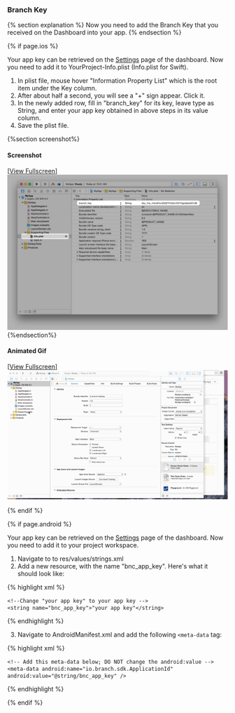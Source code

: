 ### Branch Key

{% section explanation %}
Now you need to add the Branch Key that you received on the Dashboard into your app.
{% endsection %}

{% if page.ios %}

Your app key can be retrieved on the [Settings](https://dashboard.branch.io/#/settings) page of the dashboard. Now you need to add it to YourProject-Info.plist (Info.plist for Swift).

1. In plist file, mouse hover "Information Property List" which is the root item under the Key column.
1. After about half a second, you will see a "+" sign appear. Click it.
1. In the newly added row, fill in "branch_key" for its key, leave type as String, and enter your app key obtained in above steps in its value column.
1. Save the plist file.

{%section screenshot%}
#### Screenshot
[[View Fullscreen](/img/ingredients/sdk_setup/ios_branch_key_simple.png)]
![Setting Key in PList Demo](/img/ingredients/sdk_setup/ios_branch_key_simple.png)
{%endsection%}

#### Animated Gif

[[View Fullscreen](/img/ingredients/sdk_setup/ios_branch_key_simple.gif)]
![Setting Key in PList Demo](/img/ingredients/sdk_setup/ios_branch_key_simple.gif)

{% endif %}
<!---       /iOS-specific Branch Key -->


{% if page.android %}

Your app key can be retrieved on the [Settings](https://dashboard.branch.io/#/settings) page of the dashboard. Now you need to add it to your project workspace. 

1. Navigate to to res/values/strings.xml
2. Add a new resource, with the name "bnc_app_key". Here's what it should look like:

{% highlight xml %}
<resources>
    <!-- Other existing resources -->

    <!--Change "your app key" to your app key -->
    <string name="bnc_app_key">"your app key"</string>
</resources>
{% endhighlight %}

3. Navigate to AndroidManifest.xml and add the following `<meta-data` tag:

{% highlight xml %}
<application>
    <!-- Other existing entries -->

    <!-- Add this meta-data below; DO NOT change the android:value -->
    <meta-data android:name="io.branch.sdk.ApplicationId" android:value="@string/bnc_app_key" />
</application>
{% endhighlight %}


{% endif %}
<!---       /Android-specific Branch Key -->
